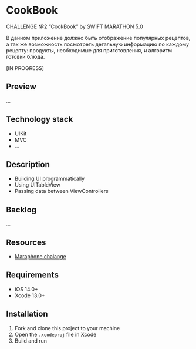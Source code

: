 # CookBook
CHALLENGE №2 “СookBook” by SWIFT MARATHON 5.0

В данном приложение должно быть отображение популярных рецептов, 
а так же возможность посмотреть детальную информацию по каждому рецепту: 
продукты, необходимые для приготовления, и алгоритм готовки блюда.

[IN PROGRESS]

## Preview
...

## Technology stack
* UIKit
* MVC
* ...

## Description
* Building UI programmatically
* Using UITableView
* Passing data between ViewControllers

## Backlog
...

## Resources
* [Maraphone chalange](https://github.com/skifih4x/WhoWantToBeMillionaireChallenge)

## Requirements
* iOS 14.0+
* Xcode 13.0+

## Installation
1. Fork and clone this project to your machine
2. Open the `.xcodeproj` file in Xcode
3. Build and run
